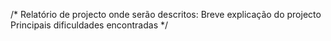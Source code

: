 /*
Relatório de projecto onde serão descritos:
    Breve explicação do projecto
    Principais dificuldades encontradas
*/